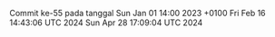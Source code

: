 Commit ke-55 pada tanggal Sun Jan 01 14:00 2023 +0100
Fri Feb 16 14:43:06 UTC 2024
Sun Apr 28 17:09:04 UTC 2024
